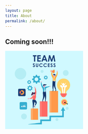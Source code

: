 ```yaml
---
layout: page
title: About
permalink: /about/
---
```


<h2>Coming soon!!!</h2>
<style>
img {
  display: inline-block;
}
</style>
<img src="/pics/Team-Business-People-Success-Teamwork-Group-4630294.png" class="img-responsive" alt="ts" width="50%">
